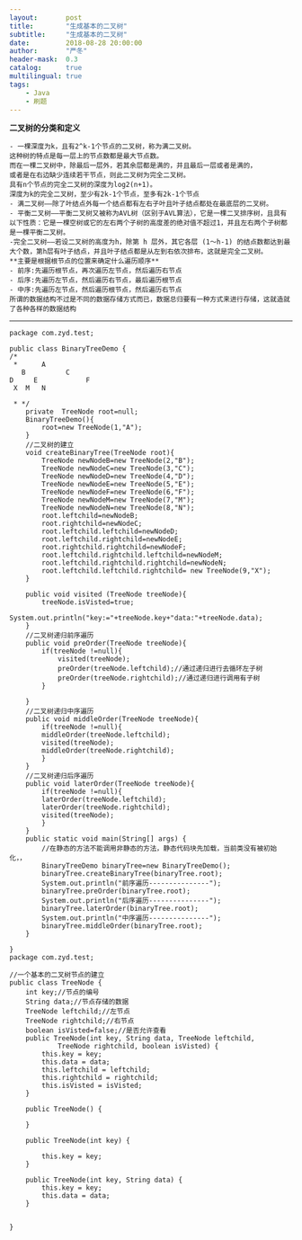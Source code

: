 ```yaml
---
layout:       post
title:        "生成基本的二叉树"
subtitle:     "生成基本的二叉树"
date:         2018-08-28 20:00:00
author:       "严冬"
header-mask:  0.3
catalog:      true
multilingual: true
tags:
    - Java
    - 刷题
---
```


**二叉树的分类和定义**

	- 一棵深度为k，且有2^k-1个节点的二叉树，称为满二叉树。
	这种树的特点是每一层上的节点数都是最大节点数。
	而在一棵二叉树中，除最后一层外，若其余层都是满的，并且最后一层或者是满的，
	或者是在右边缺少连续若干节点，则此二叉树为完全二叉树。
	具有n个节点的完全二叉树的深度为log2(n+1)。
	深度为k的完全二叉树，至少有2k-1个节点，至多有2k-1个节点
	- 满二叉树——除了叶结点外每一个结点都有左右子叶且叶子结点都处在最底层的二叉树。
	- 平衡二叉树——平衡二叉树又被称为AVL树（区别于AVL算法），它是一棵二叉排序树，且具有以下性质：它是一棵空树或它的左右两个子树的高度差的绝对值不超过1，并且左右两个子树都是一棵平衡二叉树。
	-完全二叉树——若设二叉树的高度为h，除第 h 层外，其它各层 (1～h-1) 的结点数都达到最大个数，第h层有叶子结点，并且叶子结点都是从左到右依次排布，这就是完全二叉树。
	**主要是根据根节点的位置来确定什么遍历顺序**
	- 前序:先遍历根节点，再次遍历左节点，然后遍历右节点
	- 后序:先遍历左节点，然后遍历右节点，最后遍历根节点
	- 中序:先遍历左节点，然后遍历根节点，然后遍历右节点
	所谓的数据结构不过是不同的数据存储方式而已，数据总归要有一种方式来进行存储，这就造就了各种各样的数据结构
***	 
```
package com.zyd.test;

public class BinaryTreeDemo {
/*
 *      A  
   B          C  
D     E            F  
 X  M   N  

 * */	
	private  TreeNode root=null;
	BinaryTreeDemo(){
		root=new TreeNode(1,"A");
	}
	//二叉树的建立
	void createBinaryTree(TreeNode root){
		TreeNode newNodeB=new TreeNode(2,"B");
		TreeNode newNodeC=new TreeNode(3,"C");
		TreeNode newNodeD=new TreeNode(4,"D");
		TreeNode newNodeE=new TreeNode(5,"E");
		TreeNode newNodeF=new TreeNode(6,"F");
		TreeNode newNodeM=new TreeNode(7,"M");
		TreeNode newNodeN=new TreeNode(8,"N");
		root.leftchild=newNodeB;
		root.rightchild=newNodeC;
		root.leftchild.leftchild=newNodeD;
		root.leftchild.rightchild=newNodeE;
		root.rightchild.rightchild=newNodeF;
		root.leftchild.rightchild.leftchild=newNodeM;
		root.leftchild.rightchild.rightchild=newNodeN;
        root.leftchild.leftchild.rightchild= new TreeNode(9,"X");  
	}
	
	public void visited (TreeNode treeNode){
		treeNode.isVisted=true;
		System.out.println("key:="+treeNode.key+"data:"+treeNode.data);
	}
	//二叉树递归前序遍历
	public void preOrder(TreeNode treeNode){
		if(treeNode !=null){
			visited(treeNode);
			preOrder(treeNode.leftchild);//通过递归进行去循环左子树
			preOrder(treeNode.rightchild);//通过递归进行调用有子树
		}
		
	}
	//二叉树递归中序遍历
	public void middleOrder(TreeNode treeNode){
		if(treeNode !=null){
		middleOrder(treeNode.leftchild);
		visited(treeNode);
		middleOrder(treeNode.rightchild);
		}
	}
	//二叉树递归后序遍历
	public void laterOrder(TreeNode treeNode){
		if(treeNode !=null){
		laterOrder(treeNode.leftchild);
		laterOrder(treeNode.rightchild);
		visited(treeNode);
		}
	}
	public static void main(String[] args) {
		//在静态的方法不能调用非静态的方法，静态代码块先加载，当前类没有被初始化，，
		BinaryTreeDemo binaryTree=new BinaryTreeDemo();
		binaryTree.createBinaryTree(binaryTree.root);
		System.out.println("前序遍历---------------");
		binaryTree.preOrder(binaryTree.root);
		System.out.println("后序遍历---------------");
		binaryTree.laterOrder(binaryTree.root);
		System.out.println("中序遍历---------------");
		binaryTree.middleOrder(binaryTree.root);
	}
	
}
package com.zyd.test;

//一个基本的二叉树节点的建立
public class TreeNode {
	int key;//节点的编号
	String data;//节点存储的数据
	TreeNode leftchild;//左节点
	TreeNode rightchild;//右节点
	boolean isVisted=false;//是否允许查看
	public TreeNode(int key, String data, TreeNode leftchild,
			TreeNode rightchild, boolean isVisted) {
		this.key = key;
		this.data = data;
		this.leftchild = leftchild;
		this.rightchild = rightchild;
		this.isVisted = isVisted;
	}
	
	public TreeNode() {
		
	}
	
	public TreeNode(int key) {
	
		this.key = key;
	}

	public TreeNode(int key, String data) {
		this.key = key;
		this.data = data;
	}
	

}


```

